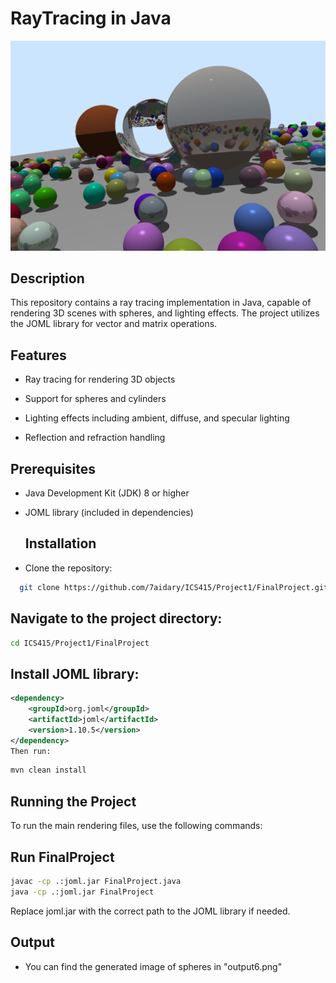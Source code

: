 # RayTracing in Java
![Ray Tracing Example](https://github.com/7aidary/ICS415/blob/7990cab170d6b4926e3c3f3d4d6b5159f587bd7e/Project1/FinalProject1/output6.png)

## Description
This repository contains a ray tracing implementation in Java, capable of rendering 3D scenes with spheres, and lighting effects. The project utilizes the JOML library for vector and matrix operations.

## Features
- Ray tracing for rendering 3D objects

- Support for spheres and cylinders

- Lighting effects including ambient, diffuse, and specular lighting

- Reflection and refraction handling


## Prerequisites

- Java Development Kit (JDK) 8 or higher

- JOML library (included in dependencies)

  ## Installation
- Clone the repository:  
```bash
  git clone https://github.com/7aidary/ICS415/Project1/FinalProject.git
```
  ## Navigate to the project directory:
```bash
cd ICS415/Project1/FinalProject
```
## Install JOML library:

```xml
<dependency>
    <groupId>org.joml</groupId>
    <artifactId>joml</artifactId>
    <version>1.10.5</version>
</dependency>
Then run:
```
```bash
mvn clean install
```

## Running the Project

To run the main rendering files, use the following commands:

## Run FinalProject
```bash
javac -cp .:joml.jar FinalProject.java
java -cp .:joml.jar FinalProject
```


Replace joml.jar with the correct path to the JOML library if needed.

## Output
- You can find the generated image of spheres in "output6.png"
